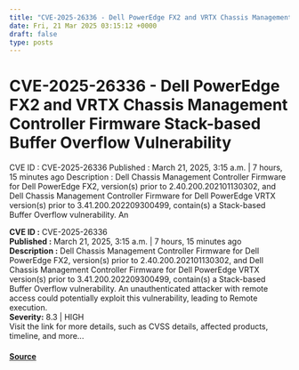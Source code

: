 ```yaml
---
title: "CVE-2025-26336 - Dell PowerEdge FX2 and VRTX Chassis Management Controller Firmware Stack-based Buffer Overflow Vulnerability"
date: Fri, 21 Mar 2025 03:15:12 +0000
draft: false
type: posts
---
```

# CVE-2025-26336 - Dell PowerEdge FX2 and VRTX Chassis Management Controller Firmware Stack-based Buffer Overflow Vulnerability





 CVE ID : CVE-2025-26336 Published : March 21, 2025, 3:15 a.m. | 7 hours, 15 minutes ago Description : Dell Chassis Management Controller Firmware for Dell PowerEdge FX2, version(s) prior to 2.40.200.202101130302, and Dell Chassis Management Controller Firmware for Dell PowerEdge VRTX version(s) prior to 3.41.200.202209300499, contain(s) a Stack-based Buffer Overflow vulnerability. An

**CVE ID :** CVE-2025-26336  
**Published :** March 21, 2025, 3:15 a.m. | 7 hours, 15 minutes ago  
**Description :** Dell Chassis Management Controller Firmware for Dell PowerEdge FX2, version(s) prior to 2.40.200.202101130302, and Dell Chassis Management Controller Firmware for Dell PowerEdge VRTX version(s) prior to 3.41.200.202209300499, contain(s) a Stack-based Buffer Overflow vulnerability. An unauthenticated attacker with remote access could potentially exploit this vulnerability, leading to Remote execution.  
**Severity:** 8.3 | HIGH  
Visit the link for more details, such as CVSS details, affected products, timeline, and more...

#### [Source](https://cvefeed.io/vuln/detail/CVE-2025-26336)

